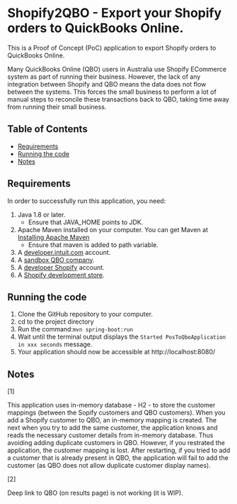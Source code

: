 # Shopify2QBO - Export your Shopify orders to QuickBooks Online.

This is a Proof of Concept (PoC) application to export Shopify orders to QuickBooks Online.

Many QuickBooks Online (QBO) users in Australia use Shopify ECommerce system as part of running their business. However, the lack of any integration between Shopify and QBO means the data does not flow between the systems. This forces the small business to perform a lot of manual steps to reconcile these transactions back to QBO, taking time away from running their small business.

## Table of Contents

* [Requirements](#requirements)
* [Running the code](#running-the-code)
* [Notes](#notes)

## Requirements

In order to successfully run this application, you need:

1.  Java 1.8 or later.
    - Ensure that JAVA_HOME points to JDK.
2.  Apache Maven installed on your computer. You can get Maven at [Installing Apache Maven](https://maven.apache.org/install.html)
    - Ensure that maven is added to path variable.
3.  A [developer.intuit.com](http://developer.intuit.com) account.
4.  A [sandbox QBO company](https://developer.intuit.com/v2/ui#/sandbox).
5.  A [developer Shopify](https://accounts.shopify.com/) account.
6.  A [Shopify development store](https://www.shopify.com.au/partners).

## Running the code

1.  Clone the GitHub repository to your computer.
2.  cd to the project directory</li>
3.  Run the command:`mvn spring-boot:run`
4.  Wait until the terminal output displays the `Started PosToQboApplication in xxx seconds` message.
5.  Your application should now be accessible at http://localhost:8080/ 

## Notes

[1]

This application uses in-memory database - H2 - to store the customer mappings (between the Sopify customers and QBO customers). When you add a Shopify customer to QBO, an in-memory mapping is created. The next when you try to add the same customer, the application knows and reads the necessary customer details from in-memory database. Thus avoiding adding duplicate customers in QBO. However, if you restrated the application, the customer mapping is lost. After restarting, if you tried to add a customer that is already present in QBO, the application will fail to add the customer (as QBO does not allow duplicate customer display names).

[2]

Deep link to QBO (on results page) is not working (it is WIP).
